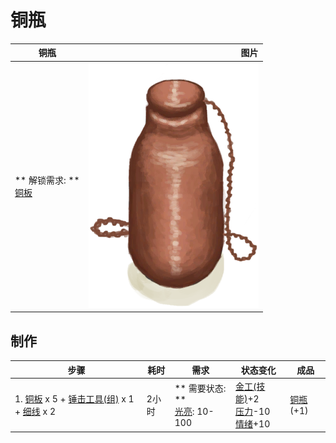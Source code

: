 # 铜瓶  
>   
  
  铜瓶  |   图片   
 ----  |  ----:   
 ** 解锁需求: **<br>[铜板](CopperSheet.md)  |  ![](Sprite/CopperBottle.png)   
  
## 制作  
步骤  |  耗时  |  需求  |  状态变化  |  成品  
----  |  ----  |  ----  |  ----  |  ----  
1. [铜板](CopperSheet.md) x 5 + [锤击工具(组)](GpTag_Hammer.md) x 1 + [细线](CordFiber.md) x 2  |  2小时  |  ** 需要状态: **<br>[光亮](Light.md): 10-100  |  [金工(技能)](Skill_Metalworking.md)+2<br>[压力](Stress.md)-10<br>[情绪](Morale.md)+10  |  [铜瓶](CopperBottle.md)(+1)  
